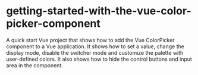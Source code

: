 # getting-started-with-the-vue-color-picker-component
A quick start Vue project that shows how to add the Vue ColorPicker component to a Vue application. It shows how to set a value, change the display mode, disable the switcher mode and customize the palette with user-defined colors. It also shows how to hide the control buttons and input area in the component.
